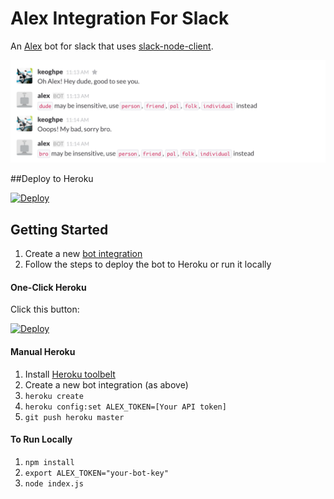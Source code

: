 # Alex Integration For Slack

An [Alex](http://alexjs.com/) bot for slack that uses [slack-node-client](https://github.com/slackhq/node-slack-client).

![](./images/demo.png)

##Deploy to Heroku

[![Deploy](https://www.herokucdn.com/deploy/button.png)](https://heroku.com/deploy)




## Getting Started
1. Create a new [bot integration](https://my.slack.com/services/new/bot)
1. Follow the steps to deploy the bot to Heroku or run it locally

#### One-Click Heroku
Click this button:

[![Deploy](https://www.herokucdn.com/deploy/button.png)](https://heroku.com/deploy)

#### Manual Heroku
1. Install [Heroku toolbelt](https://devcenter.heroku.com/articles/getting-started-with-nodejs#set-up)
1. Create a new bot integration (as above)
1. `heroku create`
1. `heroku config:set ALEX_TOKEN=[Your API token]`
1. `git push heroku master`

#### To Run Locally
1. `npm install`
1. `export ALEX_TOKEN="your-bot-key"`
1. `node index.js`
